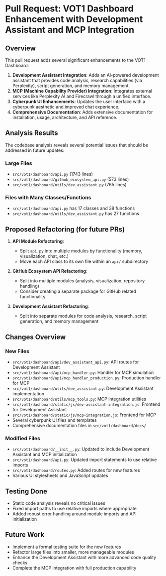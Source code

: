 # Pull Request: VOT1 Dashboard Enhancement with Development Assistant and MCP Integration

## Overview

This pull request adds several significant enhancements to the VOT1 Dashboard:

1. **Development Assistant Integration**: Adds an AI-powered development assistant that provides code analysis, research capabilities (via Perplexity), script generation, and memory management.
2. **MCP (Machine Capability Provider) Integration**: Integrates external services like Perplexity AI and Firecrawl through a unified interface.
3. **Cyberpunk UI Enhancements**: Updates the user interface with a cyberpunk aesthetic and improved chat experience.
4. **Comprehensive Documentation**: Adds extensive documentation for installation, usage, architecture, and API reference.

## Analysis Results

The codebase analysis reveals several potential issues that should be addressed in future updates:

### Large Files

- `src/vot1/dashboard/api.py` (1743 lines)
- `src/vot1/dashboard/github_ecosystem_api.py` (573 lines)
- `src/vot1/dashboard/utils/dev_assistant.py` (765 lines)

### Files with Many Classes/Functions

- `src/vot1/dashboard/api.py` has 17 classes and 38 functions
- `src/vot1/dashboard/utils/dev_assistant.py` has 27 functions

## Proposed Refactoring (for future PRs)

1. **API Module Refactoring**: 
   - Split `api.py` into multiple modules by functionality (memory, visualization, chat, etc.)
   - Move each API class to its own file within an `api/` subdirectory

2. **GitHub Ecosystem API Refactoring**:
   - Split into multiple modules (analysis, visualization, repository handling)
   - Consider creating a separate package for GitHub related functionality

3. **Development Assistant Refactoring**:
   - Split into separate modules for code analysis, research, script generation, and memory management

## Changes Overview

### New Files

- `src/vot1/dashboard/api/dev_assistant_api.py`: API routes for Development Assistant
- `src/vot1/dashboard/api/mcp_handler.py`: Handler for MCP simulation
- `src/vot1/dashboard/api/mcp_handler_production.py`: Production handler for MCP
- `src/vot1/dashboard/utils/dev_assistant.py`: Development Assistant implementation
- `src/vot1/dashboard/utils/mcp_tools.py`: MCP integration utilities
- `src/vot1/dashboard/static/js/dev-assistant-integration.js`: Frontend for Development Assistant
- `src/vot1/dashboard/static/js/mcp-integration.js`: Frontend for MCP
- Several cyberpunk UI files and templates
- Comprehensive documentation files in `src/vot1/dashboard/docs/`

### Modified Files

- `src/vot1/dashboard/__init__.py`: Updated to include Development Assistant and MCP initialization
- `src/vot1/dashboard/api.py`: Updated import statements to use relative imports
- `src/vot1/dashboard/routes.py`: Added routes for new features
- Various UI stylesheets and JavaScript updates

## Testing Done

- Static code analysis reveals no critical issues
- Fixed import paths to use relative imports where appropriate
- Added robust error handling around module imports and API initialization

## Future Work

- Implement a formal testing suite for the new features
- Refactor large files into smaller, more manageable modules
- Enhance the Development Assistant with more advanced code quality checks
- Complete the MCP integration with full production capability 